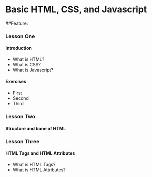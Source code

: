 # Basic HTML, CSS, and Javascript

##Feature:
### Lesson One
#### Introduction
- What is HTML?
- What is CSS?
- What is Javascript?
#### Exercises
- First
- Second
- Third
### Lesson Two
#### Structure and bone of HTML
### Lesson Three
#### HTML Tags and HTML Attributes
- What is HTML Tags?
- What is HTML Attributes?
